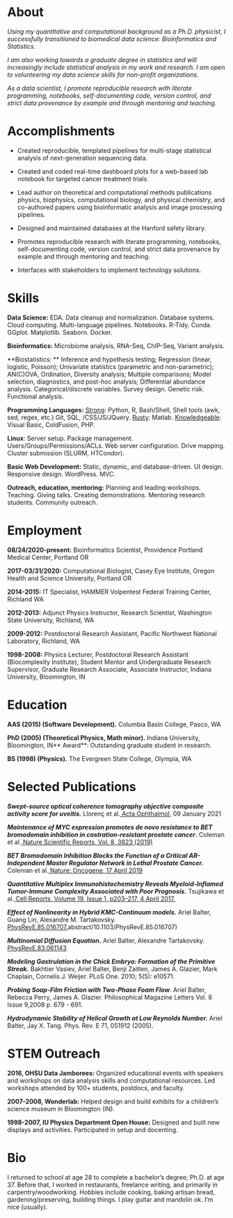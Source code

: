 # About

_Using my quantitative and computational background as a Ph.D. physicist, I successfully transitioned to biomedical data science: Bioinformatics and Statistics._

_I am also working towards a graduate degree in statistics and will increasingly include statistical analysis in my work and research. I am open to volunteering my data science skills for non-profit organizations._

_As a data scientist, I promote reproducible research with literate programming, notebooks, self-documenting code, version control, and strict data provenance by example and through mentoring and teaching._


# Accomplishments
- Created reproducible, templated pipelines for multi-stage statistical analysis of next-generation sequencing data.

- Created and coded real-time dashboard plots for a web-based lab notebook for targeted cancer treatment trials.

- Lead author on theoretical and computational methods publications physics, biophysics, computational biology, and physical chemistry, and co-authored papers using bioinformatic analysis and image processing pipelines.

- Designed and maintained databases at the Hanford safety library.

- Promotes reproducible research with literate programming, notebooks, self-documenting code, version control, and strict data provenance by example and through mentoring and teaching.

- Interfaces with stakeholders to implement technology solutions.


# Skills
**Data Science:** EDA. Data cleanup and normalization. Database systems. Cloud computing. Multi-language pipelines. Notebooks. R-Tidy. Conda. GGplot. Matplotlib. Seaborn. Docker.  

**Bioinformatics:**  Microbiome analysis, RNA-Seq, ChIP-Seq, Variant analysis.

**Biostatistics: ** Inference and hypothesis testing; Regression (linear, logistic, Poisson); Univariate statistics (parametric and non-parametric); AN(C)OVA, Ordination, Diversity analysis; Multiple comparisons; Model selection, diagnostics, and post-hoc analysis; Differential abundance analysis. Categorical/discrete variables. Survey design. Genetic risk. Functional analysis.  

**Programming Languages:** <span style="text-decoration:underline;">Strong</span>: Python, R, Bash/Shell, Shell tools (awk, sed, regex, etc.) Git, SQL, /CSS/JS/JQuery. <span style="text-decoration:underline;">Rusty</span>: Matlab. <span style="text-decoration:underline;">Knowledgeable</span>: Visual Basic, ColdFusion, PHP.

**Linux**: Server setup. Package management. Users/Groups/Permissions/ACLs. Web server configuration. Drive mapping. Cluster submission (SLURM, HTCondor).  

**Basic Web Development:** Static, dynamic, and database-driven. UI design. Responsive design. WordPress. MVC.  

**Outreach, education, mentoring:** Planning and leading workshops. Teaching. Giving talks. Creating demonstrations. Mentoring research students. Community outreach.


# Employment
**08/24/2020-present:** Bioinformatics Scientist, Providence Portland Medical Center, Portland OR  

**2017-03/31/2020:** Computational Biologist, Casey Eye Institute, Oregon Health and Science University, Portland OR  

**2014-2015:** IT Specialist, HAMMER Volpentest Federal Training Center, Richland WA  

**2012-2013:** Adjunct Physics Instructor, Research Scientist, Washington State University, Richland, WA  

**2009-2012:** Postdoctoral Research Assistant, Pacific Northwest National Laboratory, Richland, WA   

**1998-2008:** Physics Lecturer, Postdoctoral Research Assistant (Biocomplexity Institute), Student Mentor and Undergraduate Research Supervisor, Graduate Research Associate, Associate Instructor, Indiana University, Bloomington, IN


# Education
**AAS (2015) (Software Development).**  Columbia Basin College, Pasco, WA

**PhD (2005) (Theoretical Physics, Math minor).**  Indiana University, Bloomington, IN** Award**: Outstanding graduate student in research.

**BS (1998) (Physics).**  The Evergreen State College, Olympia, WA  


# Selected Publications 
**_Swept-source optical coherence tomography objective composite activity score for uveitis._** Llorenç et al.[ Acta Ophthalmol](https://onlinelibrary.wiley.com/doi/10.1111/aos.14739), 09 January 2021

**_Maintenance of MYC expression promotes de novo resistance to BET bromodomain inhibition in castration-resistant prostate cancer_.** Coleman et al.[ Nature Scientific Reports, Vol. 8, 3823 (2019)](https://www.nature.com/articles/s41598-019-40518-5)

**_BET Bromodomain Inhibition Blocks the Function of a Critical AR-Independent Master Regulator Network in Lethal Prostate Cancer._** Coleman et al.[ Nature: Oncogene, 17 April 2019](https://www.nature.com/articles/s41388-019-0815-5)

**_Quantitative Multiplex Immunohistochemistry Reveals Myeloid-Inflamed Tumor-Immune Complexity Associated with Poor Prognosis._** Tsujikawa et al.[ Cell Reports, Volume 19, Issue 1, p203–217, 4 April 2017.](https://www.cell.com/cell-reports/abstract/S2211-1247%2817%2930383-2%3E)

**_Effect of Nonlinearity in Hybrid KMC-Continuum models._** Ariel Balter, Guang Lin, Alexandre M. Tartakovsky.[ PhysRevE.85.016707.](https://journals.aps.org/pre/)abstract/10.1103/PhysRevE.85.016707)

**_Multinomial Diffusion Equation._** Ariel Balter, Alexandre Tartakovsky.[ PhysRevE.83.061143](https://journals.aps.org/pre/abstract/10.1103/PhysRevE.83.061143)

**_Modeling Gastrulation in the Chick Embryo: Formation of the Primitive Streak._** Bakhtier Vasiev, Ariel Balter, Benji Zaitlen, James A. Glazier, Mark Chaplain, Cornelis J. Weijer. PLoS One. 2010; 5(5): e10571.

**_Probing Soap-Film Friction with Two-Phase Foam Flow_**. Ariel Balter, Rebecca Perry, James A. Glazier. Philosophical Magazine Letters Vol. 8 Issue 9,2008 p. 679 - 691.

**_Hydrodynamic Stability of Helical Growth at Low Reynolds Number._** Ariel Balter, Jay X. Tang. Phys. Rev. E 71, 051912 (2005).


# STEM Outreach

**2016, OHSU Data Jamborees:** Organized educational events with speakers and workshops on data analysis skills and computational resources. Led workshops attended by 100+ students, postdocs, and faculty.

**2007-2008, Wonderlab:** Helped design and build exhibits for a children’s science museum in Bloomington (IN).

**1998-2007, IU Physics Department Open House:** Designed and built new displays and activities. Participated in setup and docenting.


# Bio
I returned to school at age 28 to complete a bachelor’s degree; Ph.D. at age 37. Before that, I worked in restaurants, freelance writing, and primarily in carpentry/woodworking. Hobbies include cooking, baking artisan bread, gardening/preserving, building things. I play guitar and mandolin ok. I’m nice (usually).
